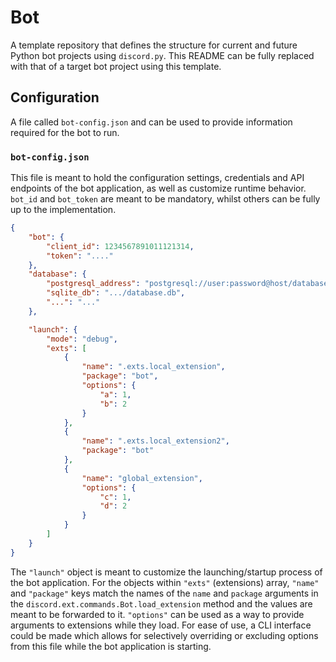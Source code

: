 # Bot
A template repository that defines the structure for current and future Python bot projects using `discord.py`. This README can be fully replaced with that of a target bot project using this template.

## Configuration
A file called `bot-config.json` and can be used to provide information required for the bot to run.


### `bot-config.json`
This file is meant to hold the configuration settings, credentials and API endpoints of the bot application, as well as customize runtime behavior. `bot_id` and `bot_token` are meant to be mandatory, whilst others can be fully up to the implementation.

```json
{
    "bot": {
        "client_id": 1234567891011121314,
        "token": "...."
    },
    "database": {
        "postgresql_address": "postgresql://user:password@host/database",
        "sqlite_db": ".../database.db",
        "...": "..."
    },

    "launch": {
        "mode": "debug",
        "exts": [
            {
                "name": ".exts.local_extension",
                "package": "bot",
                "options": {
                    "a": 1,
                    "b": 2
                }
            },
            {
                "name": ".exts.local_extension2",
                "package": "bot"
            },
            {
                "name": "global_extension",
                "options": {
                    "c": 1,
                    "d": 2
                }
            }
        ]
    }
}
```
The `"launch"` object is meant to customize the launching/startup process of the bot application. For the objects within `"exts"` (extensions) array, `"name"` and `"package"` keys match the names of the `name` and `package` arguments in the `discord.ext.commands.Bot.load_extension` method and the values are meant to be forwarded to it. `"options"` can be used as a way to provide arguments to extensions while they load. For ease of use, a CLI interface could be made which allows for selectively overriding or excluding options from this file while the bot application is starting.
